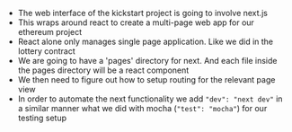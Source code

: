 * The web interface of the kickstart project is going to involve next.js
* This wraps around react to create a multi-page web app for our ethereum project
* React alone only manages single page application. Like we did in the lottery contract
* We are going to have a 'pages' directory for next. And each file inside the pages directory will be a react component
* We then need to figure out how to setup routing for the relevant page view
* In order to automate the next functionality we add `"dev": "next dev"` in a similar manner what we did with mocha (`"test": "mocha"`) for our testing setup
